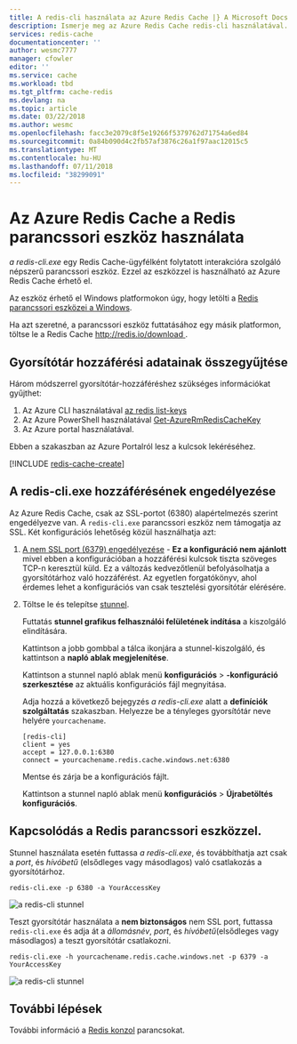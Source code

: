 ```yaml
---
title: A redis-cli használata az Azure Redis Cache |} A Microsoft Docs
description: Ismerje meg az Azure Redis Cache redis-cli használatával.
services: redis-cache
documentationcenter: ''
author: wesmc7777
manager: cfowler
editor: ''
ms.service: cache
ms.workload: tbd
ms.tgt_pltfrm: cache-redis
ms.devlang: na
ms.topic: article
ms.date: 03/22/2018
ms.author: wesmc
ms.openlocfilehash: facc3e2079c8f5e19266f5379762d71754a6ed84
ms.sourcegitcommit: 0a84b090d4c2fb57af3876c26a1f97aac12015c5
ms.translationtype: MT
ms.contentlocale: hu-HU
ms.lasthandoff: 07/11/2018
ms.locfileid: "38299091"
---
```

# <a name="how-to-use-the-redis-command-line-tool-with-azure-redis-cache"></a>Az Azure Redis Cache a Redis parancssori eszköz használata

*a redis-cli.exe* egy Redis Cache-ügyfélként folytatott interakcióra szolgáló népszerű parancssori eszköz. Ezzel az eszközzel is használható az Azure Redis Cache érhető el.

Az eszköz érhető el Windows platformokon úgy, hogy letölti a [Redis parancssori eszközei a Windows](https://github.com/MSOpenTech/redis/releases/). 

Ha azt szeretné, a parancssori eszköz futtatásához egy másik platformon, töltse le a Redis Cache [ http://redis.io/download ](https://redis.io/download).

## <a name="gather-cache-access-information"></a>Gyorsítótár hozzáférési adatainak összegyűjtése

Három módszerrel gyorsítótár-hozzáféréshez szükséges információkat gyűjthet:

1. Az Azure CLI használatával [az redis list-keys](https://docs.microsoft.com/cli/azure/redis?view=azure-cli-latest#az-redis-list-keys)
2. Az Azure PowerShell használatával [Get-AzureRmRedisCacheKey](https://docs.microsoft.com/powershell/module/azurerm.rediscache/Get-AzureRmRedisCacheKey?view=azurermps-4.4.1)
3. Az Azure portal használatával.

Ebben a szakaszban az Azure Portalról lesz a kulcsok lekéréséhez.

[!INCLUDE [redis-cache-create](../../includes/redis-cache-access-keys.md)]


## <a name="enable-access-for-redis-cliexe"></a>A redis-cli.exe hozzáférésének engedélyezése

Az Azure Redis Cache, csak az SSL-portot (6380) alapértelmezés szerint engedélyezve van. A `redis-cli.exe` parancssori eszköz nem támogatja az SSL. Két konfigurációs lehetőség közül használhatja azt:

1. [A nem SSL port (6379) engedélyezése](cache-configure.md#access-ports) - **Ez a konfiguráció nem ajánlott** mivel ebben a konfigurációban a hozzáférési kulcsok tiszta szöveges TCP-n keresztül küld. Ez a változás kedvezőtlenül befolyásolhatja a gyorsítótárhoz való hozzáférést. Az egyetlen forgatókönyv, ahol érdemes lehet a konfigurációs van csak tesztelési gyorsítótár elérésére.

2. Töltse le és telepítse [stunnel](https://www.stunnel.org/downloads.html).

    Futtatás **stunnel grafikus felhasználói felületének indítása** a kiszolgáló elindítására.

    Kattintson a jobb gombbal a tálca ikonjára a stunnel-kiszolgáló, és kattintson a **napló ablak megjelenítése**.

    Kattintson a stunnel napló ablak menü **konfigurációs** > **-konfiguráció szerkesztése** az aktuális konfigurációs fájl megnyitása.

    Adja hozzá a következő bejegyzés *a redis-cli.exe* alatt a **definíciók szolgáltatás** szakaszban. Helyezze be a tényleges gyorsítótár neve helyére `yourcachename`. 

    ```
    [redis-cli]
    client = yes
    accept = 127.0.0.1:6380
    connect = yourcachename.redis.cache.windows.net:6380
    ```

    Mentse és zárja be a konfigurációs fájlt. 
  
    Kattintson a stunnel napló ablak menü **konfigurációs** > **Újrabetöltés konfigurációs**.


## <a name="connect-using-the-redis-command-line-tool"></a>Kapcsolódás a Redis parancssori eszközzel.

Stunnel használata esetén futtassa *a redis-cli.exe*, és továbbíthatja azt csak a *port*, és *hívóbetű* (elsődleges vagy másodlagos) való csatlakozás a gyorsítótárhoz.

```
redis-cli.exe -p 6380 -a YourAccessKey
```

![a redis-cli stunnel](media/cache-how-to-redis-cli-tool/cache-redis-cli-stunnel.png)

Teszt gyorsítótár használata a **nem biztonságos** nem SSL port, futtassa `redis-cli.exe` és adja át a *állomásnév*, *port*, és *hívóbetű*(elsődleges vagy másodlagos) a teszt gyorsítótár csatlakozni.

```
redis-cli.exe -h yourcachename.redis.cache.windows.net -p 6379 -a YourAccessKey
```

![a redis-cli stunnel](media/cache-how-to-redis-cli-tool/cache-redis-cli-non-ssl.png)




## <a name="next-steps"></a>További lépések

További információ a [Redis konzol](cache-configure.md#redis-console) parancsokat.

